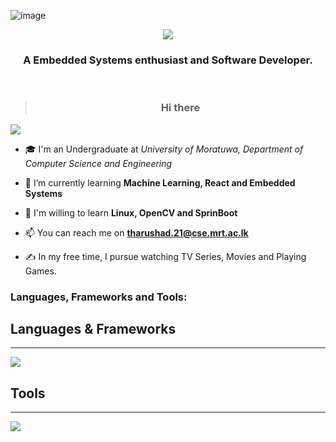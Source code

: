![image](https://github.com/TharushaDinujaya/TharushaDinujaya/blob/main/assets/back.jpg)

<p align="center">
   <a href="https://git.io/typing-svg" ><img src="https://readme-typing-svg.herokuapp.com?font=Ubuntu&weight=600&size=40&duration=3000&pause=1000&color=0DF712&center=true&width=435&height=100&lines=Hi+%F0%9F%91%8B%2C+I'm+Tharusha"/>
</a>
</p>
<h3 align="center">A Embedded Systems enthusiast and Software Developer.</h3>
<br/>

> <h3 align="center"> Hi there </h3>

![](https://komarev.com/ghpvc/?username=TharushaDinujaya&color=brightgreen)

- 🎓 I'm an Undergraduate at _University of Moratuwa, Department of Computer Science and Engineering_

- 🌱 I’m currently learning **Machine Learning, React and Embedded Systems**

- 🌱 I'm willing to learn **Linux, OpenCV and SprinBoot**

- 📫 You can reach me on **tharushad.21@cse.mrt.ac.lk**

- ✍️ In my free time, I pursue watching TV Series, Movies and Playing Games.

<h3 align="left">Languages, Frameworks and Tools:</h3>

<p align="left">

<h2>Languages & Frameworks</h2>
<hr/>
<a href="https://skillicons.dev">
    <img src="https://skillicons.dev/icons?i=angular,arduino,c,cpp,cmake,css,dart,express,flask,flutter,git,html,java,js,nodejs,opencv,py,raspberrypi,react,regex,ros,tensorflow,ts&perline=10" />
</a>
<br/>

<h2>Tools</h2>
<hr/>
<a href="https://skillicons.dev">
    <img src="https://skillicons.dev/icons?i=anaconda,androidstudio,azure,bootstrap,debian,figma,github,gmail,idea,linkedin,linux,materialui,mongodb,mysql,npm,postman,pycharm,stackoverflow,ubuntu,vercel,vscode,windows&perline=10" />
<br/>

</p>
